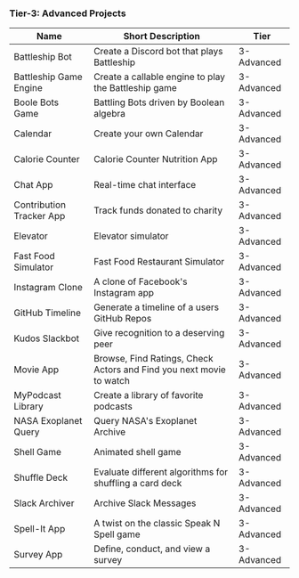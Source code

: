 ### Tier-3: Advanced Projects

| Name                     | Short Description                                                   | Tier       |
| ------------------------ | ------------------------------------------------------------------- | ---------- |
| Battleship Bot           | Create a Discord bot that plays Battleship                          | 3-Advanced |
| Battleship Game Engine   | Create a callable engine to play the Battleship game                | 3-Advanced |
| Boole Bots Game          | Battling Bots driven by Boolean algebra                             | 3-Advanced |
| Calendar                 | Create your own Calendar                                            | 3-Advanced |
| Calorie Counter          | Calorie Counter Nutrition App                                       | 3-Advanced |
| Chat App                 | Real-time chat interface                                            | 3-Advanced |
| Contribution Tracker App | Track funds donated to charity                                      | 3-Advanced |
| Elevator                 | Elevator simulator                                                  | 3-Advanced |
| Fast Food Simulator      | Fast Food Restaurant Simulator                                      | 3-Advanced |
| Instagram Clone          | A clone of Facebook's Instagram app                                 | 3-Advanced |
| GitHub Timeline          | Generate a timeline of a users GitHub Repos                         | 3-Advanced |
| Kudos Slackbot           | Give recognition to a deserving peer                                | 3-Advanced |
| Movie App                | Browse, Find Ratings, Check Actors and Find you next movie to watch | 3-Advanced |
| MyPodcast Library        | Create a library of favorite podcasts                               | 3-Advanced |
| NASA Exoplanet Query     | Query NASA's Exoplanet Archive                                      | 3-Advanced |
| Shell Game               | Animated shell game                                                 | 3-Advanced |
| Shuffle Deck             | Evaluate different algorithms for shuffling a card deck             | 3-Advanced |
| Slack Archiver           | Archive Slack Messages                                              | 3-Advanced |
| Spell-It App             | A twist on the classic Speak N Spell game                           | 3-Advanced |
| Survey App               | Define, conduct, and view a survey                                  | 3-Advanced |
